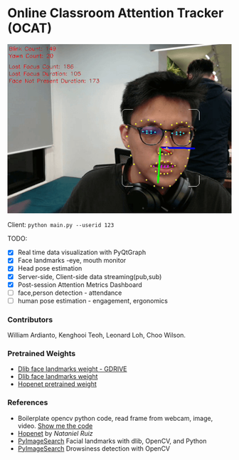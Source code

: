 # Online Classroom Attention Tracker (OCAT)

![Online Class Attention Tracker](5fps.gif "Online Class Attention Tracker")

Client:
`python main.py --userid 123`

TODO:

- [x] Real time data visualization with PyQtGraph
- [x] Face landmarks -eye, mouth monitor
- [x] Head pose estimation
- [x] Server-side, Client-side data streaming(pub,sub)
- [x] Post-session Attention Metrics Dashboard
- [ ] face,person detection - attendance
- [ ] human pose estimation - engagement, ergonomics

### Contributors
William Ardianto, Kenghooi Teoh, Leonard Loh, Choo Wilson.

### Pretrained Weights
- [Dlib face landmarks weight - GDRIVE](https://drive.google.com/file/d/1o-lotnZJcSCuHixTI9ponYNXjBmbMggt/view?usp=sharing)
- [Dlib face landmarks weight](https://github.com/AKSHAYUBHAT/TensorFace/blob/master/openface/models/dlib/shape_predictor_68_face_landmarks.dat)
- [Hopenet pretrained weight](https://drive.google.com/open?id=1m25PrSE7g9D2q2XJVMR6IA7RaCvWSzCR)

### References

- Boilerplate opencv python code, read frame from webcam, image, video. [Show me the code](https://github.com/yptheangel/opencv-starter-pack/tree/master/python/basic)
- [Hopenet](https://github.com/natanielruiz/deep-head-pose) by *Nataniel Ruiz*
- [PyImageSearch](https://www.pyimagesearch.com/2017/04/03/facial-landmarks-dlib-opencv-python/) Facial landmarks with dlib, OpenCV, and Python
- [PyImageSearch](https://www.pyimagesearch.com/2017/05/08/drowsiness-detection-opencv/) Drowsiness detection with OpenCV 



